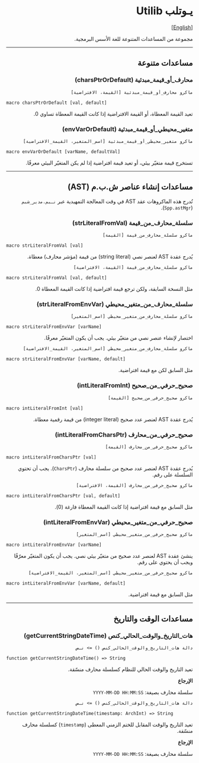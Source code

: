 <div dir=rtl>

# يـوتلب Utilib

[[English]](readme.md)

مجموعة من المساعدات المتنوعة للغة الأسس البرمجية.

---

## مساعدات متنوعة

### محارف_أو_قيمة_مبدئية (charsPtrOrDefault)

```
ماكرو محارف_أو_قيمة_مبدئية [القيمة، الافتراضية]
```

<div dir=ltr>

```
macro charsPtrOrDefault [val, default]
```

</div>

تعيد القيمة المعطاة، أو القيمة الافتراضية إذا كانت القيمة المعطاة تساوي 0.

### متغير_محيطي_أو_قيمة_مبدئية (envVarOrDefault)

```
ماكرو متغير_محيطي_أو_قيمة_مبدئية [اسم_المتغير، القيمة_الافتراضية] 
```

<div dir=ltr>

```
macro envVarOrDefault [varName, defaultVal]
```

</div>

تستخرج قيمة متغيّر بيئي، أو تعيد قيمة افتراضية إذا لم يكن المتغيّر البيئي معرفًا.

---

## مساعدات إنشاء عناصر ش.ب.م (AST)

تُدرج هذه الماكروهات عقد AST في وقت المعالجة التمهيدية عبر `نـبم.مدير_شبم` (`Spp.astMgr`).

### سلسلة_محارف_من_قيمة (strLiteralFromVal)

```
ماكرو سلسلة_محارف_من_قيمة [القيمة] 
```

<div dir=ltr>

```
macro strLiteralFromVal [val]
```

</div>

يُدرج عقدة AST لعنصر نصي (string literal) من قيمة (مؤشر محارف) معطاة.

```
ماكرو سلسلة_محارف_من_قيمة [القيمة، الافتراضية] 
```

<div dir=ltr>

```
macro strLiteralFromVal [val, default]
```

</div>

مثل النسخة السابقة، ولكن ترجع قيمة افتراضية إذا كانت القيمة المعطاة 0.

### سلسلة_محارف_من_متغير_محيطي (strLiteralFromEnvVar)

```
ماكرو سلسلة_محارف_من_متغير_محيطي [اسم_المتغير]
```

<div dir=ltr>

```
macro strLiteralFromEnvVar [varName]
```

</div>

اختصار لإنشاء عنصر نصي من متغيّر بيئي. يجب أن يكون المتغيّر معرفًا.

```
ماكرو سلسلة_محارف_من_متغير_محيطي [اسم_المتغير، القيمة_الافتراضية]
```

<div dir=ltr>

```
macro strLiteralFromEnvVar [varName, default]
```

</div>

مثل السابق لكن مع قيمة افتراضية.

### صحيح_حرفي_من_صحيح (intLiteralFromInt)

```
ماكرو صحيح_حرفي_من_صحيح [القيمة]
```

<div dir=ltr>

```
macro intLiteralFromInt [val]
```

</div>

يُدرج عقدة AST لعنصر عدد صحيح (integer literal) من قيمة رقمية معطاة.

### صحيح_حرفي_من_محارف (intLiteralFromCharsPtr)

```
ماكرو صحيح_حرفي_من_محارف [القيمة]
```

<div dir=ltr>

```
macro intLiteralFromCharsPtr [val]
```

</div>

يُدرج عقدة AST لعنصر عدد صحيح من سلسلة محارف (`CharsPtr`). يجب أن تحتوي السلسلة على رقم.

```
ماكرو صحيح_حرفي_من_محارف [القيمة، الافتراضية]
```

<div dir=ltr>

```
macro intLiteralFromCharsPtr [val, default]
```

</div>

مثل السابق مع قيمة افتراضية إذا كانت القيمة المعطاة فارغة (0).

### صحيح_حرفي_من_متغير_محيطي (intLiteralFromEnvVar)

```
ماكرو صحيح_حرفي_من_متغير_محيطي [اسم_المتغير]
```

<div dir=ltr>

```
macro intLiteralFromEnvVar [varName]
```

</div>

ينشئ عقدة AST لعنصر عدد صحيح من متغيّر بيئي نصي. يجب أن يكون المتغيّر معرّفًا ويجب أن يحتوي على رقم.

```
ماكرو صحيح_حرفي_من_متغير_محيطي [اسم_المتغير، القيمة_الافتراضية]
```

<div dir=ltr>

```
macro intLiteralFromEnvVar [varName, default]
```

</div>

مثل السابق مع قيمة افتراضية.

---

## مساعدات الوقت والتاريخ

### هات_التاريخ_والوقت_الحالي_كنص (getCurrentStringDateTime)

```
دالة هات_التاريخ_والوقت_الحالي_كنص () => نـص
```

<div dir=ltr>

```
function getCurrentStringDateTime() => String
```

</div>

تعيد التاريخ والوقت الحالي للنظام كسلسلة محارف منسّقة.

**الإرجاع**

سلسلة محارف بصيغة: `YYYY-MM-DD HH:MM:SS`

```
دالة هات_التاريخ_والوقت_الحالي_كنص () => نـص
```

<div dir=ltr>

```
function getCurrentStringDateTime(timestamp: ArchInt) => String
```

</div>

تعيد التاريخ والوقت المقابل للختم الزمني المعطى (`timestamp`) كسلسلة محارف منسّقة.

**الإرجاع**

سلسلة محارف بصيغة: `YYYY-MM-DD HH:MM:SS`

</div>

